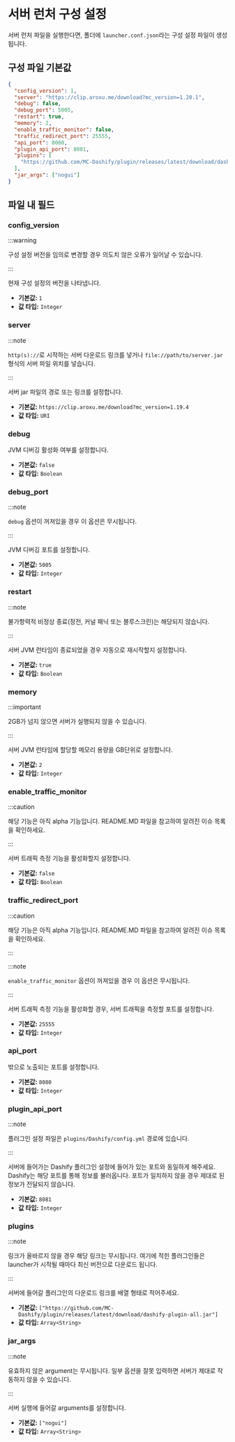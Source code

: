 # 서버 런처 구성 설정

서버 런처 파일을 실행한다면, 폴더에 `launcher.conf.json`라는 구성 설정 파일이 생성됩니다.

## 구성 파일 기본값

```json
{
  "config_version": 1,
  "server": "https://clip.aroxu.me/download?mc_version=1.20.1",
  "debug": false,
  "debug_port": 5005,
  "restart": true,
  "memory": 2,
  "enable_traffic_monitor": false,
  "traffic_redirect_port": 25555,
  "api_port": 8080,
  "plugin_api_port": 8081,
  "plugins": [
    "https://github.com/MC-Dashify/plugin/releases/latest/download/dashify-plugin-all.jar"
  ],
  "jar_args": ["nogui"]
}
```

## 파일 내 필드

### config_version

:::warning

구성 설정 버전을 임의로 변경할 경우 의도치 않은 오류가 일어날 수 있습니다.

:::

현재 구성 설정의 버전을 나타냅니다.

- **기본값:** `1`
- **값 타입:** `Integer`

### server

:::note

`http(s)://`로 시작하는 서버 다운로드 링크를 넣거나 `file://path/to/server.jar` 형식의 서버 파일 위치를 넣습니다.

:::

서버 jar 파일의 경로 또는 링크를 설정합니다.

- **기본값:** `https://clip.aroxu.me/download?mc_version=1.19.4`
- **값 타입:** `URI`

### debug

JVM 디버깅 활성화 여부를 설정합니다.

- **기본값:** `false`
- **값 타입:** `Boolean`

### debug_port

:::note

`debug` 옵션이 꺼져있을 경우 이 옵션은 무시됩니다.

:::

JVM 디버깅 포트를 설정합니다.

- **기본값:** `5005`
- **값 타입:** `Integer`

### restart

:::note

불가항력적 비정상 종료(정전, 커널 패닉 또는 블루스크린)는 해당되지 않습니다.

:::

서버 JVM 런타임이 종료되었을 경우 자동으로 재시작할지 설정합니다.

- **기본값:** `true`
- **값 타입:** `Boolean`

### memory

:::important

2GB가 넘지 않으면 서버가 실행되지 않을 수 있습니다.

:::

서버 JVM 런타임에 할당할 메모리 용량을 GB단위로 설정합니다.

- **기본값:** `2`
- **값 타입:** `Integer`

### enable_traffic_monitor

:::caution

해당 기능은 아직 alpha 기능입니다. README.MD 파일을 참고하여 알려진 이슈 목록을 확인하세요.

:::

서버 트래픽 측정 기능을 활성화할지 설정합니다.

- **기본값:** `false`
- **값 타입:** `Boolean`

### traffic_redirect_port

:::caution

해당 기능은 아직 alpha 기능입니다. README.MD 파일을 참고하여 알려진
이슈 목록을 확인하세요.

:::

:::note

`enable_traffic_monitor` 옵션이 꺼져있을 경우 이 옵션은 무시됩니다.

:::

서버 트래픽 측정 기능을 활성화할 경우, 서버 트래픽을 측정할 포트를 설정합니다.

- **기본값:** `25555`
- **값 타입:** `Integer`

### api_port

밖으로 노출되는 포트를 설정합니다.

- **기본값:** `8080`
- **값 타입:** `Integer`

### plugin_api_port

:::note

플러그인 설정 파일은 `plugins/Dashify/config.yml` 경로에 있습니다.

:::

서버에 들어가는 Dashify 플러그인 설정에 들어가 있는 포트와 동일하게 해주세요. Dashify는 해당 포트를 통해 정보를 불러옵니다. 포트가 일치하지 않을 경우 제대로 된 정보가 전달되지 않습니다.

- **기본값:** `8081`
- **값 타입:** `Integer`

### plugins

:::note

링크가 올바르지 않을 경우 해당 링크는 무시됩니다. 여기에 적힌 플러그인들은 launcher가 시작될 때마다 최신 버전으로 다운로드 됩니다.

:::

서버에 들어갈 플러그인의 다운로드 링크를 배열 형태로 적어주세요.

- **기본값:** `["https://github.com/MC-Dashify/plugin/releases/latest/download/dashify-plugin-all.jar"]`
- **값 타입:** `Array<String>`

### jar_args

:::note

유효하지 않은 argument는 무시됩니다. 일부 옵션을 잘못 입력하면 서버가 제대로 작동하지 않을 수 있습니다.

:::

서버 실행에 들어갈 arguments를 설정합니다.

- **기본값:** `["nogui"]`
- **값 타입:** `Array<String>`

